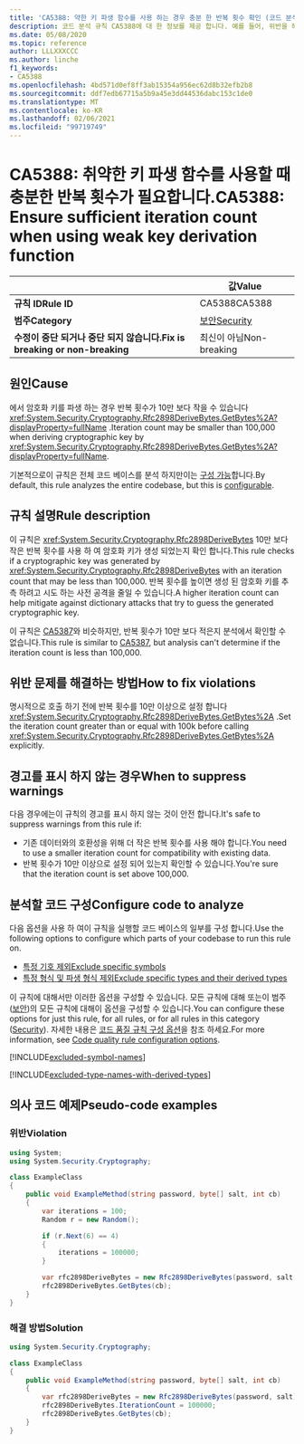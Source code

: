 ```yaml
---
title: 'CA5388: 약한 키 파생 함수를 사용 하는 경우 충분 한 반복 횟수 확인 (코드 분석)'
description: 코드 분석 규칙 CA5388에 대 한 정보를 제공 합니다. 예를 들어, 위반을 해결 하는 방법, 위반 하는 경우를 포함 합니다.
ms.date: 05/08/2020
ms.topic: reference
author: LLLXXXCCC
ms.author: linche
f1_keywords:
- CA5388
ms.openlocfilehash: 4bd571d0ef8ff3ab15354a956ec62d8b32efb2b8
ms.sourcegitcommit: ddf7edb67715a5b9a45e3dd44536dabc153c1de0
ms.translationtype: MT
ms.contentlocale: ko-KR
ms.lasthandoff: 02/06/2021
ms.locfileid: "99719749"
---
```

# <a name="ca5388-ensure-sufficient-iteration-count-when-using-weak-key-derivation-function"></a><span data-ttu-id="ed1dc-103">CA5388: 취약한 키 파생 함수를 사용할 때 충분한 반복 횟수가 필요합니다.</span><span class="sxs-lookup"><span data-stu-id="ed1dc-103">CA5388: Ensure sufficient iteration count when using weak key derivation function</span></span>

| | <span data-ttu-id="ed1dc-104">값</span><span class="sxs-lookup"><span data-stu-id="ed1dc-104">Value</span></span> |
|-|-|
| <span data-ttu-id="ed1dc-105">**규칙 ID**</span><span class="sxs-lookup"><span data-stu-id="ed1dc-105">**Rule ID**</span></span> |<span data-ttu-id="ed1dc-106">CA5388</span><span class="sxs-lookup"><span data-stu-id="ed1dc-106">CA5388</span></span>|
| <span data-ttu-id="ed1dc-107">**범주**</span><span class="sxs-lookup"><span data-stu-id="ed1dc-107">**Category**</span></span> |[<span data-ttu-id="ed1dc-108">보안</span><span class="sxs-lookup"><span data-stu-id="ed1dc-108">Security</span></span>](security-warnings.md)|
| <span data-ttu-id="ed1dc-109">**수정이 중단 되거나 중단 되지 않습니다.**</span><span class="sxs-lookup"><span data-stu-id="ed1dc-109">**Fix is breaking or non-breaking**</span></span> |<span data-ttu-id="ed1dc-110">최신이 아님</span><span class="sxs-lookup"><span data-stu-id="ed1dc-110">Non-breaking</span></span>|

## <a name="cause"></a><span data-ttu-id="ed1dc-111">원인</span><span class="sxs-lookup"><span data-stu-id="ed1dc-111">Cause</span></span>

<span data-ttu-id="ed1dc-112">에서 암호화 키를 파생 하는 경우 반복 횟수가 10만 보다 작을 수 있습니다 <xref:System.Security.Cryptography.Rfc2898DeriveBytes.GetBytes%2A?displayProperty=fullName> .</span><span class="sxs-lookup"><span data-stu-id="ed1dc-112">Iteration count may be smaller than 100,000 when deriving cryptographic key by <xref:System.Security.Cryptography.Rfc2898DeriveBytes.GetBytes%2A?displayProperty=fullName>.</span></span>

<span data-ttu-id="ed1dc-113">기본적으로이 규칙은 전체 코드 베이스를 분석 하지만이는 [구성 가능](#configure-code-to-analyze)합니다.</span><span class="sxs-lookup"><span data-stu-id="ed1dc-113">By default, this rule analyzes the entire codebase, but this is [configurable](#configure-code-to-analyze).</span></span>

## <a name="rule-description"></a><span data-ttu-id="ed1dc-114">규칙 설명</span><span class="sxs-lookup"><span data-stu-id="ed1dc-114">Rule description</span></span>

<span data-ttu-id="ed1dc-115">이 규칙은 <xref:System.Security.Cryptography.Rfc2898DeriveBytes> 10만 보다 작은 반복 횟수를 사용 하 여 암호화 키가 생성 되었는지 확인 합니다.</span><span class="sxs-lookup"><span data-stu-id="ed1dc-115">This rule checks if a cryptographic key was generated by <xref:System.Security.Cryptography.Rfc2898DeriveBytes> with an iteration count that may be less than 100,000.</span></span> <span data-ttu-id="ed1dc-116">반복 횟수를 높이면 생성 된 암호화 키를 추측 하려고 시도 하는 사전 공격을 줄일 수 있습니다.</span><span class="sxs-lookup"><span data-stu-id="ed1dc-116">A higher iteration count can help mitigate against dictionary attacks that try to guess the generated cryptographic key.</span></span>

<span data-ttu-id="ed1dc-117">이 규칙은 [CA5387](ca5387.md)와 비슷하지만, 반복 횟수가 10만 보다 적은지 분석에서 확인할 수 없습니다.</span><span class="sxs-lookup"><span data-stu-id="ed1dc-117">This rule is similar to [CA5387](ca5387.md), but analysis can't determine if the iteration count is less than 100,000.</span></span>

## <a name="how-to-fix-violations"></a><span data-ttu-id="ed1dc-118">위반 문제를 해결하는 방법</span><span class="sxs-lookup"><span data-stu-id="ed1dc-118">How to fix violations</span></span>

<span data-ttu-id="ed1dc-119">명시적으로 호출 하기 전에 반복 횟수를 10만 이상으로 설정 합니다 <xref:System.Security.Cryptography.Rfc2898DeriveBytes.GetBytes%2A> .</span><span class="sxs-lookup"><span data-stu-id="ed1dc-119">Set the iteration count greater than or equal with 100k before calling <xref:System.Security.Cryptography.Rfc2898DeriveBytes.GetBytes%2A> explicitly.</span></span>

## <a name="when-to-suppress-warnings"></a><span data-ttu-id="ed1dc-120">경고를 표시 하지 않는 경우</span><span class="sxs-lookup"><span data-stu-id="ed1dc-120">When to suppress warnings</span></span>

<span data-ttu-id="ed1dc-121">다음 경우에는이 규칙의 경고를 표시 하지 않는 것이 안전 합니다.</span><span class="sxs-lookup"><span data-stu-id="ed1dc-121">It's safe to suppress warnings from this rule if:</span></span>

- <span data-ttu-id="ed1dc-122">기존 데이터와의 호환성을 위해 더 작은 반복 횟수를 사용 해야 합니다.</span><span class="sxs-lookup"><span data-stu-id="ed1dc-122">You need to use a smaller iteration count for compatibility with existing data.</span></span>
- <span data-ttu-id="ed1dc-123">반복 횟수가 10만 이상으로 설정 되어 있는지 확인할 수 있습니다.</span><span class="sxs-lookup"><span data-stu-id="ed1dc-123">You're sure that the iteration count is set above 100,000.</span></span>

## <a name="configure-code-to-analyze"></a><span data-ttu-id="ed1dc-124">분석할 코드 구성</span><span class="sxs-lookup"><span data-stu-id="ed1dc-124">Configure code to analyze</span></span>

<span data-ttu-id="ed1dc-125">다음 옵션을 사용 하 여이 규칙을 실행할 코드 베이스의 일부를 구성 합니다.</span><span class="sxs-lookup"><span data-stu-id="ed1dc-125">Use the following options to configure which parts of your codebase to run this rule on.</span></span>

- [<span data-ttu-id="ed1dc-126">특정 기호 제외</span><span class="sxs-lookup"><span data-stu-id="ed1dc-126">Exclude specific symbols</span></span>](#exclude-specific-symbols)
- [<span data-ttu-id="ed1dc-127">특정 형식 및 파생 형식 제외</span><span class="sxs-lookup"><span data-stu-id="ed1dc-127">Exclude specific types and their derived types</span></span>](#exclude-specific-types-and-their-derived-types)

<span data-ttu-id="ed1dc-128">이 규칙에 대해서만 이러한 옵션을 구성할 수 있습니다. 모든 규칙에 대해 또는이 범주 ([보안](security-warnings.md))의 모든 규칙에 대해이 옵션을 구성할 수 있습니다.</span><span class="sxs-lookup"><span data-stu-id="ed1dc-128">You can configure these options for just this rule, for all rules, or for all rules in this category ([Security](security-warnings.md)).</span></span> <span data-ttu-id="ed1dc-129">자세한 내용은 [코드 품질 규칙 구성 옵션](../code-quality-rule-options.md)을 참조 하세요.</span><span class="sxs-lookup"><span data-stu-id="ed1dc-129">For more information, see [Code quality rule configuration options](../code-quality-rule-options.md).</span></span>

[!INCLUDE[excluded-symbol-names](~/includes/code-analysis/excluded-symbol-names.md)]

[!INCLUDE[excluded-type-names-with-derived-types](~/includes/code-analysis/excluded-type-names-with-derived-types.md)]

## <a name="pseudo-code-examples"></a><span data-ttu-id="ed1dc-130">의사 코드 예제</span><span class="sxs-lookup"><span data-stu-id="ed1dc-130">Pseudo-code examples</span></span>

### <a name="violation"></a><span data-ttu-id="ed1dc-131">위반</span><span class="sxs-lookup"><span data-stu-id="ed1dc-131">Violation</span></span>

```csharp
using System;
using System.Security.Cryptography;

class ExampleClass
{
    public void ExampleMethod(string password, byte[] salt, int cb)
    {
        var iterations = 100;
        Random r = new Random();

        if (r.Next(6) == 4)
        {
            iterations = 100000;
        }

        var rfc2898DeriveBytes = new Rfc2898DeriveBytes(password, salt, iterations);
        rfc2898DeriveBytes.GetBytes(cb);
    }
}
```

### <a name="solution"></a><span data-ttu-id="ed1dc-132">해결 방법</span><span class="sxs-lookup"><span data-stu-id="ed1dc-132">Solution</span></span>

```csharp
using System.Security.Cryptography;

class ExampleClass
{
    public void ExampleMethod(string password, byte[] salt, int cb)
    {
        var rfc2898DeriveBytes = new Rfc2898DeriveBytes(password, salt);
        rfc2898DeriveBytes.IterationCount = 100000;
        rfc2898DeriveBytes.GetBytes(cb);
    }
}
```
